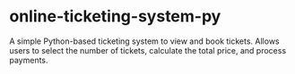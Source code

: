 # online-ticketing-system-py

A simple Python-based ticketing system to view and book tickets. Allows users to select the number of tickets, calculate the total price, and process payments.
